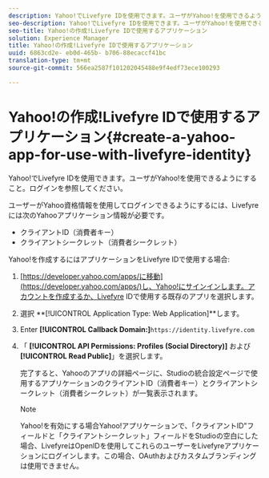 ```yaml
---
description: Yahoo!でLivefyre IDを使用できます。ユーザがYahoo!を使用できるようにすること。ログインを参照してください。
seo-description: Yahoo!でLivefyre IDを使用できます。ユーザがYahoo!を使用できるようにすること。ログインを参照してください。
seo-title: Yahoo!の作成!Livefyre IDで使用するアプリケーション
solution: Experience Manager
title: Yahoo!の作成!Livefyre IDで使用するアプリケーション
uuid: 6863cd2e- eb0d-465b- b706-88ecaccf41bc
translation-type: tm+mt
source-git-commit: 566ea2587f101202045488e9f4edf73ece100293

---
```



# Yahoo!の作成!Livefyre IDで使用するアプリケーション{#create-a-yahoo-app-for-use-with-livefyre-identity}

Yahoo!でLivefyre IDを使用できます。ユーザがYahoo!を使用できるようにすること。ログインを参照してください。

ユーザーがYahoo資格情報を使用してログインできるようにするには、Livefyreには次のYahooアプリケーション情報が必要です。

* クライアントID（消費者キー）
* クライアントシークレット（消費者シークレット）

Yahoo!を作成するにはアプリケーションをLivefyre IDで使用する場合:

1. [https://developer.yahoo.com/apps/に移動](https://developer.yahoo.com/apps/)し、Yahoo!にサインインします。アカウントを作成するか、Livefyre IDで使用する既存のアプリを選択します。
1. 選択 **[!UICONTROL Application Type: Web Application]**します。
1. Enter **[!UICONTROL Callback Domain:]**`https://identity.livefyre.com`
1. 「 **[!UICONTROL API Permissions: Profiles (Social Directory)]** および **[!UICONTROL Read Public]**」を選択します。

   完了すると、Yahooのアプリの詳細ページに、Studioの統合設定ページで使用するアプリケーションのクライアントID（消費者キー）とクライアントシークレット（消費者シークレット）が一覧表示されます。

   >[!NOTE]
   >
   >Yahoo!を有効にする場合Yahoo!アプリケーションで、「クライアントID"フィールドと「クライアントシークレット」フィールドをStudioの空白にした場合、LivefyreはOpenIDを使用してこれらのユーザーをLivefyreアプリケーションにログインします。この場合、OAuthおよびカスタムブランディングは使用できません。